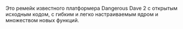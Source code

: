 Это ремейк известного платформера Dangerous Dave 2 с открытым исходным кодом, с гибким и легко настраиваемым ядром и множеством новых функций.